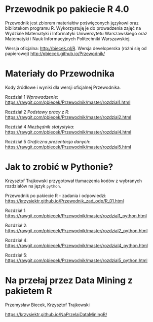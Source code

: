 Przewodnik po pakiecie R 4.0
============================

Przewodnik jest zbiorem materiałów poświęconych językowi oraz bibliotekom programu R. Wykorzystuję je do prowadzenia zajęć na Wydziale Matematyki i Informatyki Uniwersytetu Warszawskiego oraz Matematyki i Nauk Informacyjnych Politechniki Warszawskiej.

Wersja oficjalna: http://biecek.pl/R. 
Wersja developerska (różni się od papierowej)  http://pbiecek.github.io/Przewodnik/

Materiały do Przewodnika
========================

Kody źródłowe i wyniki dla wersji oficjalnej Przewodnika.

Rozdział 1 *Wprowadzenie*:
https://rawgit.com/pbiecek/Przewodnik/master/rozdzial1.html

Rozdział 2 *Podstawy pracy z R*:
https://rawgit.com/pbiecek/Przewodnik/master/rozdzial2.html

Rozdział 4 *Niezbędnik statystyka*:
https://rawgit.com/pbiecek/Przewodnik/master/rozdzial4.html

Rozdział 5 *Graficzna prezentacja danych*:
https://rawgit.com/pbiecek/Przewodnik/master/rozdzial5.html

Jak to zrobić w Pythonie?
=========================

Krzysztof Trajkowski przygotował tłumaczenia kodów z wybranych rozdziałów na język `python`.

Przewodnik po pakiecie R - zadania i odpowiedzi:
https://krzysiektr.github.io/Przewodnik_zad_odp/R_01.html

Rozdział 1:
https://rawgit.com/pbiecek/Przewodnik/master/rozdzial1_python.html

Rozdział 2:
https://rawgit.com/pbiecek/Przewodnik/master/rozdzial2_python.html

Rozdział 4:
https://rawgit.com/pbiecek/Przewodnik/master/rozdzial4_python.html

Rozdział 5:
https://rawgit.com/pbiecek/Przewodnik/master/rozdzial5_python.html

Na przełaj przez Data Mining z pakietem R
=========================================

Przemysław Biecek, Krzysztof Trajkowski

https://krzysiektr.github.io/NaPrzelajDataMiningR/




